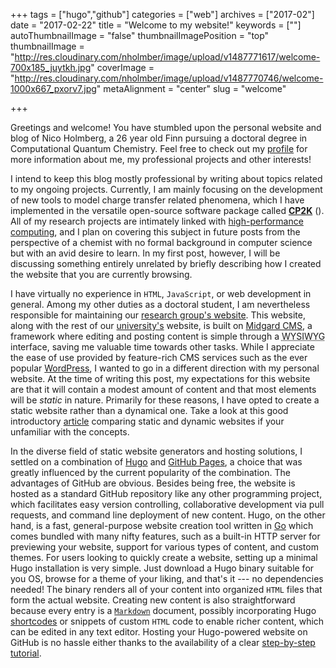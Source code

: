 +++
tags = ["hugo","github"]
categories = ["web"]
archives = ["2017-02"]
date = "2017-02-22"
title = "Welcome to my website!"
keywords = [""]
autoThumbnailImage = "false"
thumbnailImagePosition = "top"
thumbnailImage =  "http://res.cloudinary.com/nholmber/image/upload/v1487771617/welcome-700x185_juytkh.jpg"
coverImage = "http://res.cloudinary.com/nholmber/image/upload/v1487770746/welcome-1000x667_pxorv7.jpg"
metaAlignment = "center"
slug = "welcome"

+++

Greetings and welcome! You have stumbled upon the personal website and blog of Nico Holmberg, a 26 year old Finn pursuing a doctoral degree in Computational Quantum Chemistry. Feel free to check out my [profile](../../../profile) for more information about me, my professional projects and other interests! 
<!--more-->

I intend to keep this blog mostly professional by writing about topics related to my ongoing projects. Currently, I am mainly focusing on the development of new tools to model charge transfer related phenomena, which I have implemented in the versatile open-source software package called [**CP2K**](https://www.cp2k.org/) ([<i class="fa fa-lg fa-github" style="color:#08b470ff"></i>](https://github.com/nholmber "GitHub Profile")). All of my research projects are intimately linked with [high-performance computing](https://en.wikipedia.org/wiki/High-performance_computing), and I plan on covering this subject in future posts from the perspective of a chemist with no formal background in computer science but with an avid desire to learn. In my first post, however, I will be discussing something entirely unrelated by briefly describing how I created the website that you are currently browsing.

I have virtually no experience in `HTML`, `JavaScript`, or web development in general. Among my other duties as a doctoral student, I am nevertheless responsible for maintaining our [research group's website](http://chemistry.aalto.fi/en/research/computational_chemistry/information/). This website, along with the rest of our [university's](http://www.aalto.fi/en/ "Aalto University") website, is built on [Midgard CMS](https://en.wikipedia.org/wiki/Midgard_(software)), a framework where editing and posting content is simple through a <acronym title="What You See Is What You Get">WYSIWYG</acronym> interface, saving me valuable time towards other tasks. While I appreciate the ease of use provided by feature-rich CMS services such as the ever popular [WordPress](https://wordpress.org/), I wanted to go in a different direction with my personal website. At the time of writing this post, my expectations for this website are that it will contain a modest amount of content and that most elements will be *static* in nature. Primarily for these reasons, I have opted to create a static website rather than a dynamical one. Take a look at this good introductory [article](http://noahveltman.com/static-dynamic/) comparing static and dynamic websites if your unfamiliar with the concepts. 

In the diverse field of static website generators and hosting solutions, I settled on a combination of [Hugo](https://gohugo.io/) and [GitHub Pages](https://pages.github.com/), a choice that was greatly influenced by the current popularity of the combination. The advantages of GitHub are obvious. Besides being free, the website is hosted as a standard GitHub repository like any other programming project, which facilitates easy version controlling, collaborative development via pull requests, and command line deployment of new content. Hugo, on the other hand, is a fast, general-purpose website creation tool written in [Go](https://golang.org/) which comes bundled with many nifty features, such as a built-in HTTP server for previewing your website, support for various types of content, and custom themes. For users looking to quickly create a website, setting up a minimal Hugo installation is very simple. Just download a Hugo binary suitable for you OS, browse for a theme of your liking, and that's it --- no dependencies needed! The binary renders all of your content into organized `HTML` files that form the actual website. Creating new content is also straightforward because every entry is a [`Markdown`](https://en.wikipedia.org/wiki/Markdown) document, possibly incorporating Hugo [shortcodes](https://gohugo.io/extras/shortcodes/) or snippets of custom `HTML` code to enable richer content, which can be edited in any text editor. Hosting your Hugo-powered website on GitHub is no hassle either thanks to the availability of a clear [step-by-step tutorial](https://gohugo.io/tutorials/github-pages-blog/).
